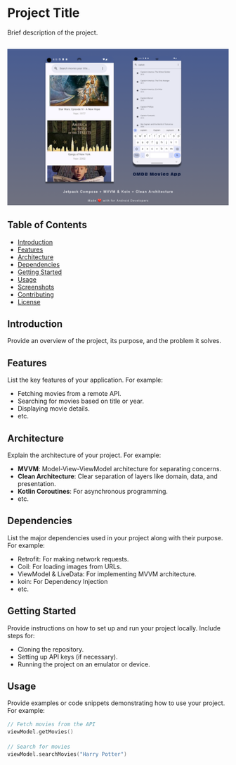 # Project Title

Brief description of the project.


## 
![Screenshot 1](https://github.com/jasprit/MovieMagic/blob/main/screenshot_1.png)


## Table of Contents

- [Introduction](#introduction)
- [Features](#features)
- [Architecture](#architecture)
- [Dependencies](#dependencies)
- [Getting Started](#getting-started)
- [Usage](#usage)
- [Screenshots](#screenshots)
- [Contributing](#contributing)
- [License](#license)

## Introduction

Provide an overview of the project, its purpose, and the problem it solves.

## Features

List the key features of your application. For example:
- Fetching movies from a remote API.
- Searching for movies based on title or year.
- Displaying movie details.
- etc.

## Architecture

Explain the architecture of your project. For example:
- **MVVM**: Model-View-ViewModel architecture for separating concerns.
- **Clean Architecture**: Clear separation of layers like domain, data, and presentation.
- **Kotlin Coroutines**: For asynchronous programming.
- etc.

## Dependencies

List the major dependencies used in your project along with their purpose. For example:
- Retrofit: For making network requests.
- Coil: For loading images from URLs.
- ViewModel & LiveData: For implementing MVVM architecture.
- koin: For Dependency Injection
- etc.

## Getting Started

Provide instructions on how to set up and run your project locally. Include steps for:
- Cloning the repository.
- Setting up API keys (if necessary).
- Running the project on an emulator or device.

## Usage

Provide examples or code snippets demonstrating how to use your project. For example:
```kotlin
// Fetch movies from the API
viewModel.getMovies()

// Search for movies
viewModel.searchMovies("Harry Potter")
